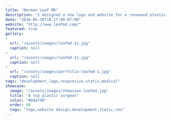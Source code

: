 ```yaml
---
title: "Norman Leaf MD"
description: "I designed a new logo and website for a renowned plastic surgeon in Beverly Hills. With a client list of world-famous celebreties, the practice demanded a high-end website that reflected their 40 years of excellence in reconstructive and cosmetic surgery."
date: "2016-05-30T18:17:00-07:00"
website: "http://www.leafmd.com/"
featured: true
gallery:
-
  url: "/assets/images/leafmd-12.jpg"
  caption: null
-
  url: "/assets/images/leafmd-11.jpg"
  caption: null
-
  url: "/assets/images/portfolio-leafmd-1.jpg"
  caption: null
tags: "development,logo,responsive,static,medical"
showcase:
  image: "/assets/images/showcase-leafmd.jpg"
  title: "A top plastic surgeon"
  color: "#8daf90"
  order: 60
  tags: "logo,website design,development,static,cms"
---
```

